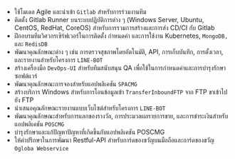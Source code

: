   - ใช้โมเดล Agile และนำเข้า `Gitlab` สำหรับการร่วมงานทีม
  - ติดตั้ง Gitlab Runner บนระบบปฏิบัติการต่าง ๆ (Windows Server, Ubuntu, CentOS, RedHat, CoreOS) สำหรับการรวมการสร้างและการส่ง CD/CI กับ Gitlab
  - ฝึกอบรมทีมวิศวกรเซิร์ฟเวอร์ในการติดตั้ง กำหนดค่า และการใช้งาน Kubernetes, `MongoDB,` และ `RedisDB`
  - พัฒนาคุณลักษณะต่าง ๆ เช่น การตรวจสุขภาพโดยอัตโนมัติ, API, การเก็บบันทึก, การตั้งเวลา, และรายงานสำหรับโครงการ `LINE-BOT`
  - สร้างเครื่องมือ `DevOps-UI` สำหรับทีมสนับสนุน QA เพื่อใช้ในการกำหนดค่าและการบำรุงรักษาซอฟต์แวร์
  - พัฒนาคุณลักษณะการจองสำหรับแอปพลิเคชัน `SPACMG`
  - สร้างบริการ Windows สำหรับการโอนข้อมูลเข้า `TransferInboundFTP` จาก FTP ขาเข้าไปยัง FTP
  - นำเสนอคุณลักษณะรายงานแบบเว็บไซต์สำหรับโครงการ `LINE-BOT`
  - พัฒนาคุณลักษณะสำหรับการแลกของรางวัล, การประมวลผลรายการขาย, และการชำระเงินสำหรับแอปพลิเคชัน `POSCMG`
  - บำรุงรักษาและแก้ปัญหาปัญหาที่เกิดขึ้นกับแอปพลิเคชัน POSCMG
  - ให้คำปรึกษาในการพัฒนา Restful-API สำหรับการ์ดของขวัญบนมือถือและการ์ดของขวัญ `Ogloba Webservice`
